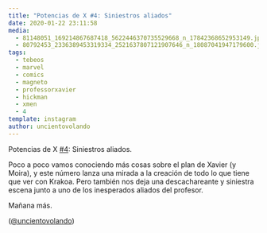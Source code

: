```yaml
---
title: "Potencias de X #4: Siniestros aliados"
date: 2020-01-22 23:11:58
media: 
  - 81148051_169214867687418_5622446370735529668_n_17842368652953149.jpg
  - 80792453_2336389453319334_2521637807121907646_n_18087041947179600.jpg
tags: 
  - tebeos
  - marvel
  - comics
  - magneto
  - professorxavier
  - hickman
  - xmen
  - 4
template: instagram
author: uncientovolando
---
```


Potencias de X [#4](/tags/4): Siniestros aliados.


Poco a poco vamos conociendo más cosas sobre el plan de Xavier (y Moira), y este número lanza una mirada a la creación de todo lo que tiene que ver con Krakoa. Pero también nos deja una descachareante y siniestra escena junto a uno de los inesperados aliados del profesor.


Mañana más.


([@uncientovolando](https://instagram.com/uncientovolando))







